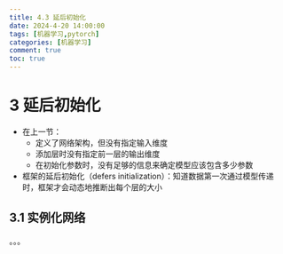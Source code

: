 ```yaml
---
title: 4.3 延后初始化
date: 2024-4-20 14:00:00
tags: [机器学习,pytorch]
categories: [机器学习]
comment: true
toc: true
---
```

#
<!--more-->
# 3 延后初始化
- 在上一节：
    - 定义了网络架构，但没有指定输入维度
    - 添加层时没有指定前一层的输出维度
    - 在初始化参数时，没有足够的信息来确定模型应该包含多少参数
- 框架的延后初始化（defers initialization）：知道数据第一次通过模型传递时，框架才会动态地推断出每个层的大小
## 3.1 实例化网络
。。。
